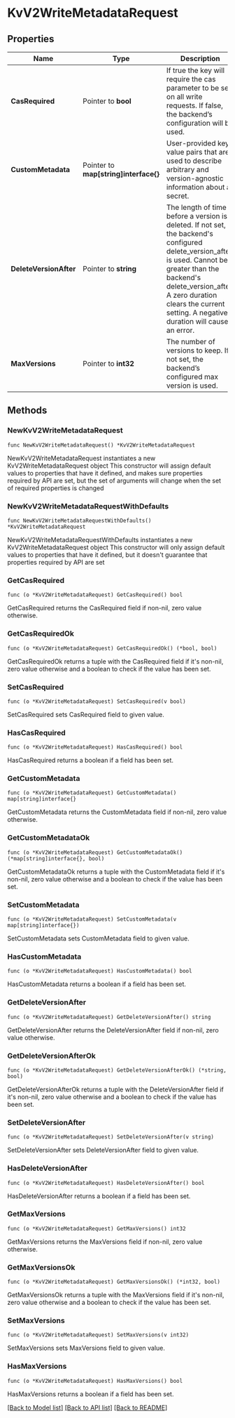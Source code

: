 # KvV2WriteMetadataRequest


## Properties

Name | Type | Description | Notes
------------ | ------------- | ------------- | -------------
**CasRequired** | Pointer to **bool** | If true the key will require the cas parameter to be set on all write requests. If false, the backend’s configuration will be used. | [optional] 
**CustomMetadata** | Pointer to **map[string]interface{}** | User-provided key-value pairs that are used to describe arbitrary and version-agnostic information about a secret. | [optional] 
**DeleteVersionAfter** | Pointer to **string** | The length of time before a version is deleted. If not set, the backend&#x27;s configured delete_version_after is used. Cannot be greater than the backend&#x27;s delete_version_after. A zero duration clears the current setting. A negative duration will cause an error. | [optional] 
**MaxVersions** | Pointer to **int32** | The number of versions to keep. If not set, the backend’s configured max version is used. | [optional] 



## Methods


### NewKvV2WriteMetadataRequest

`func NewKvV2WriteMetadataRequest() *KvV2WriteMetadataRequest`

NewKvV2WriteMetadataRequest instantiates a new KvV2WriteMetadataRequest object
This constructor will assign default values to properties that have it defined,
and makes sure properties required by API are set, but the set of arguments
will change when the set of required properties is changed

### NewKvV2WriteMetadataRequestWithDefaults

`func NewKvV2WriteMetadataRequestWithDefaults() *KvV2WriteMetadataRequest`

NewKvV2WriteMetadataRequestWithDefaults instantiates a new KvV2WriteMetadataRequest object
This constructor will only assign default values to properties that have it defined,
but it doesn't guarantee that properties required by API are set


### GetCasRequired

`func (o *KvV2WriteMetadataRequest) GetCasRequired() bool`

GetCasRequired returns the CasRequired field if non-nil, zero value otherwise.

### GetCasRequiredOk

`func (o *KvV2WriteMetadataRequest) GetCasRequiredOk() (*bool, bool)`

GetCasRequiredOk returns a tuple with the CasRequired field if it's non-nil, zero value otherwise
and a boolean to check if the value has been set.

### SetCasRequired

`func (o *KvV2WriteMetadataRequest) SetCasRequired(v bool)`

SetCasRequired sets CasRequired field to given value.


### HasCasRequired

`func (o *KvV2WriteMetadataRequest) HasCasRequired() bool`

HasCasRequired returns a boolean if a field has been set.




### GetCustomMetadata

`func (o *KvV2WriteMetadataRequest) GetCustomMetadata() map[string]interface{}`

GetCustomMetadata returns the CustomMetadata field if non-nil, zero value otherwise.

### GetCustomMetadataOk

`func (o *KvV2WriteMetadataRequest) GetCustomMetadataOk() (*map[string]interface{}, bool)`

GetCustomMetadataOk returns a tuple with the CustomMetadata field if it's non-nil, zero value otherwise
and a boolean to check if the value has been set.

### SetCustomMetadata

`func (o *KvV2WriteMetadataRequest) SetCustomMetadata(v map[string]interface{})`

SetCustomMetadata sets CustomMetadata field to given value.


### HasCustomMetadata

`func (o *KvV2WriteMetadataRequest) HasCustomMetadata() bool`

HasCustomMetadata returns a boolean if a field has been set.




### GetDeleteVersionAfter

`func (o *KvV2WriteMetadataRequest) GetDeleteVersionAfter() string`

GetDeleteVersionAfter returns the DeleteVersionAfter field if non-nil, zero value otherwise.

### GetDeleteVersionAfterOk

`func (o *KvV2WriteMetadataRequest) GetDeleteVersionAfterOk() (*string, bool)`

GetDeleteVersionAfterOk returns a tuple with the DeleteVersionAfter field if it's non-nil, zero value otherwise
and a boolean to check if the value has been set.

### SetDeleteVersionAfter

`func (o *KvV2WriteMetadataRequest) SetDeleteVersionAfter(v string)`

SetDeleteVersionAfter sets DeleteVersionAfter field to given value.


### HasDeleteVersionAfter

`func (o *KvV2WriteMetadataRequest) HasDeleteVersionAfter() bool`

HasDeleteVersionAfter returns a boolean if a field has been set.




### GetMaxVersions

`func (o *KvV2WriteMetadataRequest) GetMaxVersions() int32`

GetMaxVersions returns the MaxVersions field if non-nil, zero value otherwise.

### GetMaxVersionsOk

`func (o *KvV2WriteMetadataRequest) GetMaxVersionsOk() (*int32, bool)`

GetMaxVersionsOk returns a tuple with the MaxVersions field if it's non-nil, zero value otherwise
and a boolean to check if the value has been set.

### SetMaxVersions

`func (o *KvV2WriteMetadataRequest) SetMaxVersions(v int32)`

SetMaxVersions sets MaxVersions field to given value.


### HasMaxVersions

`func (o *KvV2WriteMetadataRequest) HasMaxVersions() bool`

HasMaxVersions returns a boolean if a field has been set.









[[Back to Model list]](../README.md#documentation-for-models) [[Back to API list]](../README.md#documentation-for-api-endpoints) [[Back to README]](../README.md)


